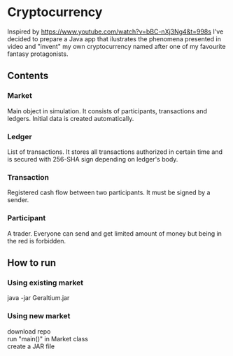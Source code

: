 # Cryptocurrency
Inspired by https://www.youtube.com/watch?v=bBC-nXj3Ng4&t=998s I've decided to prepare a Java app that ilustrates the
phenomena presented in video and "invent" my own cryptocurrency named after one of my favourite fantasy protagonists.
## Contents
### Market
Main object in simulation. It consists of participants, transactions and
ledgers. Initial data is created automatically.
### Ledger
List of transactions. It stores all transactions authorized in certain time
and is secured with 256-SHA sign depending on ledger's body.
### Transaction
Registered cash flow between two participants. It must be signed by a sender.
### Participant
A trader. Everyone can send and get limited amount of money but being
in the red is forbidden.
## How to run
### Using existing market
java -jar Geraltium.jar
### Using new market
download repo  
run "main()" in Market class  
create a JAR file

